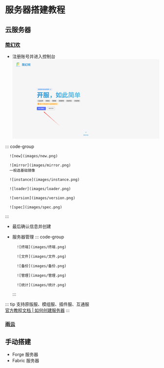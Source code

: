 # <i class="fa-solid fa-server"></i> 服务器搭建教程
<ArticleMetadata />

## 云服务器
### [简幻欢](https://simpfun.cn/)
- 注册账号并进入控制台
  ![console](images/console.png)

::: code-group

```md:img [新建实例]
  ![new](images/new.png)
```

```md:img [选择镜像类型]
  ![mirror](images/mirror.png)
  一般选基础镜像
```

```md:img [选择实例类别]
  ![instance](images/instance.png)
```

```md:img [选择实例服务端]
  ![loader](images/loader.png)
```
```md:img [选择实例版本]
  ![version](images/version.png)
```

```md:img [选择实例规格]
  ![spec](images/spec.png)
```

:::

- 最后确认信息并创建
- 服务器管理
  ::: code-group
  ```md:img [终端]
    ![终端](images/终端.png)
  ```

  ```md:img [文件]
    ![文件](images/文件.png)
  ```

  ```md:img [备份]
    ![备份](images/备份.png)
  ```

  ```md:img [管理]
    ![管理](images/管理.png)
  ```

  ```md:img [统计]
    ![统计](images/统计.png)
  ```
  :::

::: tip
支持原版服、模组服、插件服、互通服<br>
[官方教程文档 | 如何创建服务器](https://www.yuque.com/simpfox/simpdoc/create)
:::

### [雨云](https://app.rainyun.com/)
<BilibiliVideo bvid="BV1FJZSY4E9K" />

## 手动搭建
- Forge 服务器
  <BilibiliVideo bvid="BV11w4m1a7hs" />
- Fabric 服务器
  <BilibiliVideo bvid="BV1EJHueqE2k" />